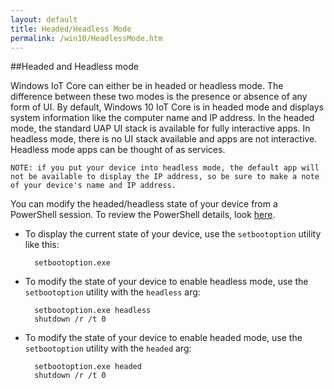 ```yaml
---
layout: default
title: Headed/Headless Mode
permalink: /win10/HeadlessMode.htm
---
```


##Headed and Headless mode

Windows IoT Core can either be in headed or headless mode.  The difference between these two modes is the presence or absence of any form of UI.  By default, Windows 10 IoT Core is in headed mode and displays system information like the computer name and IP address.  In the headed mode, the standard UAP UI stack is available for fully interactive apps.  In headless mode, there is no UI stack available and apps are not interactive.  Headless mode apps can be thought of as services.

    NOTE: if you put your device into headless mode, the default app will not be available to display the IP address, so be sure to make a note of your device's name and IP address.

You can modify the headed/headless state of your device from a PowerShell session.  To review the PowerShell details, look [here]({{site.baseurl}}/win10/samples/PowerShell.htm).

* To display the current state of your device, use the `setbootoption` utility like this:

        setbootoption.exe

* To modify the state of your device to enable headless mode, use the `setbootoption` utility with the `headless` arg:

        setbootoption.exe headless
        shutdown /r /t 0

* To modify the state of your device to enable headed mode, use the `setbootoption` utility with the `headed` arg:

        setbootoption.exe headed
        shutdown /r /t 0
